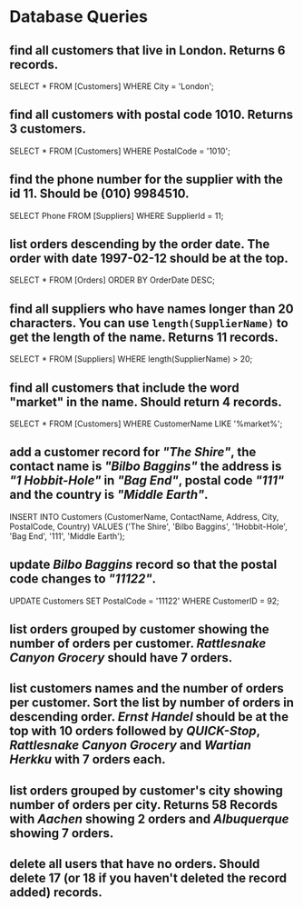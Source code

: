 # Database Queries

## find all customers that live in London. Returns 6 records.

SELECT * FROM [Customers] WHERE City = 'London';

## find all customers with postal code 1010. Returns 3 customers.

SELECT * FROM [Customers] WHERE PostalCode = '1010';

## find the phone number for the supplier with the id 11. Should be (010) 9984510.

SELECT Phone FROM [Suppliers] WHERE SupplierId = 11;

## list orders descending by the order date. The order with date 1997-02-12 should be at the top.

SELECT * FROM [Orders] ORDER BY OrderDate DESC;

## find all suppliers who have names longer than 20 characters. You can use `length(SupplierName)` to get the length of the name. Returns 11 records.

SELECT * FROM [Suppliers] WHERE length(SupplierName) > 20;

## find all customers that include the word "market" in the name. Should return 4 records.

SELECT * FROM [Customers] WHERE CustomerName LIKE '%market%';

## add a customer record for _"The Shire"_, the contact name is _"Bilbo Baggins"_ the address is _"1 Hobbit-Hole"_ in _"Bag End"_, postal code _"111"_ and the country is _"Middle Earth"_.

INSERT INTO Customers (CustomerName, ContactName, Address, City, PostalCode, Country)
VALUES ('The Shire', 'Bilbo Baggins', '1Hobbit-Hole', 'Bag End', '111', 'Middle Earth');

## update _Bilbo Baggins_ record so that the postal code changes to _"11122"_.

UPDATE Customers
SET PostalCode = '11122'
WHERE CustomerID = 92;

## list orders grouped by customer showing the number of orders per customer. _Rattlesnake Canyon Grocery_ should have 7 orders.

## list customers names and the number of orders per customer. Sort the list by number of orders in descending order. _Ernst Handel_ should be at the top with 10 orders followed by _QUICK-Stop_, _Rattlesnake Canyon Grocery_ and _Wartian Herkku_ with 7 orders each.

## list orders grouped by customer's city showing number of orders per city. Returns 58 Records with _Aachen_ showing 2 orders and _Albuquerque_ showing 7 orders.

## delete all users that have no orders. Should delete 17 (or 18 if you haven't deleted the record added) records.
